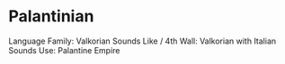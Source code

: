# Palantinian

Language Family: Valkorian
Sounds Like / 4th Wall: Valkorian with Italian Sounds
Use: Palantine Empire